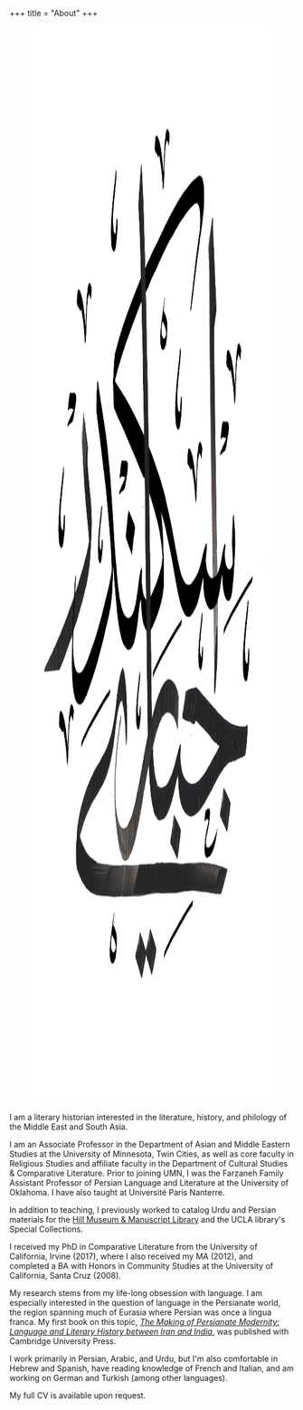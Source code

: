 +++
title = "About"
+++

<div class="container">
    <div class="row align-items-start">
        <div class="col">
            <section>
                <figure>
                    <img class="img-fluid" src="/logo.png"
                       alt="my monogram" width="1904" height="1904"/>
                </figure>
            </section>
        </div>
        <div class="w-100 d-block d-md-none d-lg-none
                    d-xl-none"></div>
        <div class="col">
            <section>
                <p>I am a literary historian interested in the literature, history, and
                    philology of the Middle East and South Asia.</p>
                <p>I am an Associate Professor in the Department of Asian and Middle
                    Eastern Studies at the University of Minnesota, Twin Cities, as well as
                    core faculty in Religious Studies and affiliate faculty in the
                    Department of Cultural Studies &amp; Comparative Literature. Prior to
                    joining UMN, I was the Farzaneh Family Assistant Professor of Persian
                    Language and Literature at the University of Oklahoma. I have also
                    taught at Université Paris Nanterre.</p>
                <p>In addition to teaching, I previously worked to catalog Urdu and
                    Persian materials for the <a href="https://www.vhmml.org/">Hill Museum
                        &amp; Manuscript Library</a> and the UCLA library's Special
                    Collections.</p>
                <p>I received my PhD in Comparative Literature from the University of
                    California, Irvine (2017), where I also received my MA (2012), and
                    completed a BA with Honors in Community Studies at the University of
                    California, Santa Cruz (2008).</p>
                <p>My research stems from my life-long obsession with language. I am
                    especially interested in the question of language in the Persianate
                    world, the region spanning much of Eurasia where Persian was once a
                    lingua franca. My first book on this topic, <a
                        href="https://www.cambridge.org/core/books/making-of-persianate-modernity/A796FA74ABF9B0B6FAE1C81F60D75891"><em>The
                            Making of Persianate Modernity: Language and Literary History between
                            Iran and India</em></a>, was published with Cambridge University
                    Press.</p>
                <p>I work primarily in Persian, Arabic, and Urdu, but I'm also
                    comfortable in Hebrew and Spanish, have reading knowledge of French and
                    Italian, and am working on German and Turkish (among other
                    languages).</p>
                <p>My full CV is available upon request.</p>
            </section>
        </div>
    </div>
</div>

<!--
![](/logo.png)

I am a literary historian interested in the literature, history, and philology
of the Middle East and South Asia.

I am an Associate Professor in the Department of Asian and Middle Eastern
Studies at the University of Minnesota, Twin Cities, as well as core faculty in
Religious Studies and affiliate faculty in the Department of Cultural Studies &
Comparative Literature. Prior to joining UMN, I was the Farzaneh Family
Assistant Professor of Persian Language and Literature at the University of
Oklahoma. I have also taught at Université Paris Nanterre.

In addition to teaching, I previously worked to catalog Urdu and Persian
materials for the [Hill Museum & Manuscript Library](https://www.vhmml.org/) and the UCLA library's
Special Collections.

I received my PhD in Comparative Literature from the University of California,
Irvine (2017), where I also received my MA (2012), and completed a BA with
Honors in Community Studies at the University of California, Santa Cruz (2008).

My research stems from my lifelong obsession with language. I am especially
interested in the question of language in the Persianate world, the region
spanning much of Eurasia where Persian was once a lingua franca. My first book
on this topic, [*The Making of Persianate Modernity: Language and Literary
History between Iran and
India*](https://www.cambridge.org/core/books/making-of-persianate-modernity/A796FA74ABF9B0B6FAE1C81F60D75891),
was published with Cambridge University Press.

I work primarily in Persian, Arabic, and Urdu, but I'm also comfortable in
Hebrew and Spanish, have reading knowledge of French and Italian, and am working
on German and Turkish (among other languages).

My full CV is available upon request.
-->
